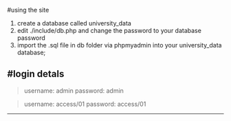 #using the site
1. create a database called university_data
2. edit ./include/db.php and change the password to your database password
3. import the .sql file in db folder via phpmyadmin into your university_data database;


#login detals
---
>username: admin
password: admin

>username: access/01
password: access/01



---
